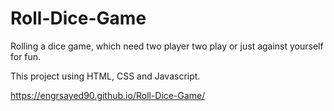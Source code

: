 # Roll-Dice-Game
Rolling a dice game, which need two player two play or just against yourself for fun.

This project using HTML, CSS and Javascript.

https://engrsayed90.github.io/Roll-Dice-Game/
